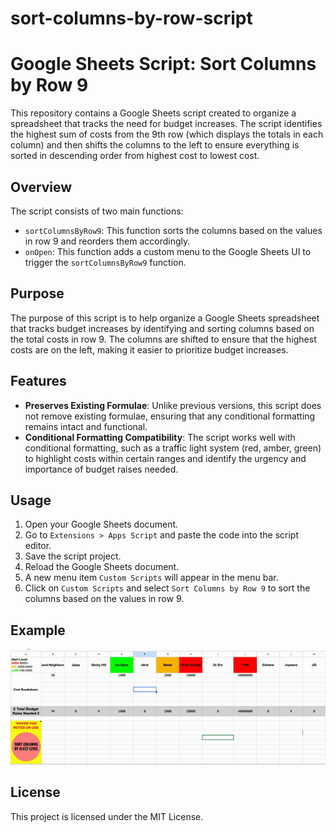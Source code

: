 # sort-columns-by-row-script

# Google Sheets Script: Sort Columns by Row 9

This repository contains a Google Sheets script created to organize a spreadsheet that tracks the need for budget increases. The script identifies the highest sum of costs from the 9th row (which displays the totals in each column) and then shifts the columns to the left to ensure everything is sorted in descending order from highest cost to lowest cost.

## Overview

The script consists of two main functions:

- `sortColumnsByRow9`: This function sorts the columns based on the values in row 9 and reorders them accordingly.
- `onOpen`: This function adds a custom menu to the Google Sheets UI to trigger the `sortColumnsByRow9` function.

## Purpose

The purpose of this script is to help organize a Google Sheets spreadsheet that tracks budget increases by identifying and sorting columns based on the total costs in row 9. The columns are shifted to ensure that the highest costs are on the left, making it easier to prioritize budget increases.

## Features

- **Preserves Existing Formulae**: Unlike previous versions, this script does not remove existing formulae, ensuring that any conditional formatting remains intact and functional.
- **Conditional Formatting Compatibility**: The script works well with conditional formatting, such as a traffic light system (red, amber, green) to highlight costs within certain ranges and identify the urgency and importance of budget raises needed.

## Usage

1. Open your Google Sheets document.
2. Go to `Extensions > Apps Script` and paste the code into the script editor.
3. Save the script project.
4. Reload the Google Sheets document.
5. A new menu item `Custom Scripts` will appear in the menu bar.
6. Click on `Custom Scripts` and select `Sort Columns by Row 9` to sort the columns based on the values in row 9.

## Example
![Demo of My Project](https://github.com/isaac-nabe/sort-columns-by-row-script/raw/main/sort-columns-by-row9-example.gif)



## License

This project is licensed under the MIT License.
